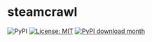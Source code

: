 # steamcrawl

![PyPI](https://img.shields.io/pypi/v/steamcrawl?label=pypi%20package)
[![License: MIT](https://img.shields.io/badge/License-MIT-yellow.svg)](https://opensource.org/licenses/MIT)
[![PyPI download month](https://img.shields.io/pypi/dm/steamcrawl.svg)](https://pypi.python.org/pypi/steamcrawl/)

